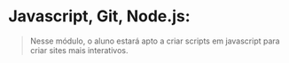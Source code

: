# Javascript, Git, Node.js: 

> Nesse módulo, o aluno estará apto a criar scripts em javascript para criar sites mais interativos.